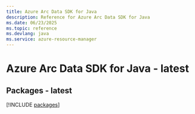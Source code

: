 ```yaml
---
title: Azure Arc Data SDK for Java
description: Reference for Azure Arc Data SDK for Java
ms.date: 06/23/2025
ms.topic: reference
ms.devlang: java
ms.service: azure-resource-manager
---
```

# Azure Arc Data SDK for Java - latest
## Packages - latest
[!INCLUDE [packages](arc-data-index.md)]